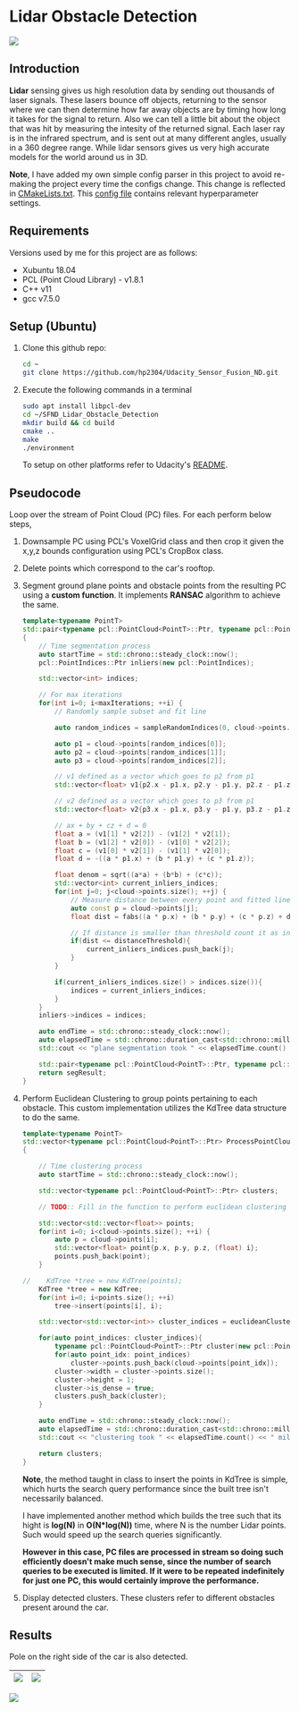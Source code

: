 # Lidar Obstacle Detection

![](./media/results.gif)

## Introduction

**Lidar** sensing gives us high resolution data by sending out thousands of laser signals. These lasers bounce off objects, returning to the sensor where we can then determine how far away objects are by timing how long it takes for the signal to return. Also we can tell a little bit about the object that was hit by measuring the intesity of the returned signal. Each laser ray is in the infrared spectrum, and is sent out at many different angles, usually in a 360 degree range. While lidar sensors gives us very high accurate models for the world around us in 3D.

 **Note**, I have added my own simple config parser in this project to avoid re-making the project every time the configs change. This change is reflected in [CMakeLists.txt](./CMakeLists.txt). This [config file](./src/configs.txt) contains relevant hyperparameter settings.

## Requirements

Versions used by me for this project are as follows:

* Xubuntu 18.04
* PCL (Point Cloud Library) - v1.8.1
* C++ v11
* gcc v7.5.0


## Setup (Ubuntu)

1. Clone this github repo:

    ```bash
    cd ~
    git clone https://github.com/hp2304/Udacity_Sensor_Fusion_ND.git
    ```

2. Execute the following commands in a terminal

    ```bash
    sudo apt install libpcl-dev
    cd ~/SFND_Lidar_Obstacle_Detection
    mkdir build && cd build
    cmake ..
    make
    ./environment
    ```

    To setup on other platforms refer to Udacity's [README](https://github.com/udacity/SFND_Lidar_Obstacle_Detection).


## Pseudocode

Loop over the stream of Point Cloud (PC) files. For each perform below steps,
    
1. Downsample PC using PCL's VoxelGrid class and then crop it given the x,y,z bounds configuration using PCL's CropBox class.
2. Delete points which correspond to the car's rooftop.
3. Segment ground plane points and obstacle points from the resulting PC using a **custom function**. It implements **RANSAC** algorithm to achieve the same.

    ```c++
    template<typename PointT>
    std::pair<typename pcl::PointCloud<PointT>::Ptr, typename pcl::PointCloud<PointT>::Ptr> ProcessPointClouds<PointT>::SegmentPlaneCustom(typename pcl::PointCloud<PointT>::Ptr cloud, int maxIterations, float distanceThreshold)
    {
        // Time segmentation process
        auto startTime = std::chrono::steady_clock::now();
        pcl::PointIndices::Ptr inliers(new pcl::PointIndices);

        std::vector<int> indices;

        // For max iterations
        for(int i=0; i<maxIterations; ++i) {
            // Randomly sample subset and fit line

            auto random_indices = sampleRandomIndices(0, cloud->points.size() - 1, 3);

            auto p1 = cloud->points[random_indices[0]];
            auto p2 = cloud->points[random_indices[1]];
            auto p3 = cloud->points[random_indices[2]];

            // v1 defined as a vector which goes to p2 from p1
            std::vector<float> v1{p2.x - p1.x, p2.y - p1.y, p2.z - p1.z};

            // v2 defined as a vector which goes to p3 from p1
            std::vector<float> v2{p3.x - p1.x, p3.y - p1.y, p3.z - p1.z};

            // ax + by + cz + d = 0
            float a = (v1[1] * v2[2]) - (v1[2] * v2[1]);
            float b = (v1[2] * v2[0]) - (v1[0] * v2[2]);
            float c = (v1[0] * v2[1]) - (v1[1] * v2[0]);
            float d = -((a * p1.x) + (b * p1.y) + (c * p1.z));

            float denom = sqrt((a*a) + (b*b) + (c*c));
            std::vector<int> current_inliers_indices;
            for(int j=0; j<cloud->points.size(); ++j) {
                // Measure distance between every point and fitted line
                auto const p = cloud->points[j];
                float dist = fabs((a * p.x) + (b * p.y) + (c * p.z) + d) / denom;

                // If distance is smaller than threshold count it as inlier
                if(dist <= distanceThreshold){
                    current_inliers_indices.push_back(j);
                }
            }

            if(current_inliers_indices.size() > indices.size()){
                indices = current_inliers_indices;
            }
        }
        inliers->indices = indices;

        auto endTime = std::chrono::steady_clock::now();
        auto elapsedTime = std::chrono::duration_cast<std::chrono::milliseconds>(endTime - startTime);
        std::cout << "plane segmentation took " << elapsedTime.count() << " milliseconds" << std::endl;

        std::pair<typename pcl::PointCloud<PointT>::Ptr, typename pcl::PointCloud<PointT>::Ptr> segResult = SeparateClouds(inliers, cloud);
        return segResult;
    }
    ```

4. Perform Euclidean Clustering to group points pertaining to each obstacle. This custom implementation  utilizes the KdTree data structure to do the same.

    ```c++
    template<typename PointT>
    std::vector<typename pcl::PointCloud<PointT>::Ptr> ProcessPointClouds<PointT>::ClusteringCustom(typename pcl::PointCloud<PointT>::Ptr cloud, float clusterTolerance, int minSize, int maxSize)
    {

        // Time clustering process
        auto startTime = std::chrono::steady_clock::now();

        std::vector<typename pcl::PointCloud<PointT>::Ptr> clusters;

        // TODO:: Fill in the function to perform euclidean clustering to group detected obstacles

        std::vector<std::vector<float>> points;
        for(int i=0; i<cloud->points.size(); ++i) {
            auto p = cloud->points[i];
            std::vector<float> point{p.x, p.y, p.z, (float) i};
            points.push_back(point);
        }

    //    KdTree *tree = new KdTree(points);
        KdTree *tree = new KdTree;
        for(int i=0; i<points.size(); ++i)
            tree->insert(points[i], i);

        std::vector<std::vector<int>> cluster_indices = euclideanCluster(points, tree, clusterTolerance, minSize, maxSize);

        for(auto point_indices: cluster_indices){
            typename pcl::PointCloud<PointT>::Ptr cluster(new pcl::PointCloud<PointT>);
            for(auto point_idx: point_indices)
                cluster->points.push_back(cloud->points[point_idx]);
            cluster->width = cluster->points.size();
            cluster->height = 1;
            cluster->is_dense = true;
            clusters.push_back(cluster);
        }

        auto endTime = std::chrono::steady_clock::now();
        auto elapsedTime = std::chrono::duration_cast<std::chrono::milliseconds>(endTime - startTime);
        std::cout << "clustering took " << elapsedTime.count() << " milliseconds and found " << clusters.size() << " clusters" << std::endl;

        return clusters;
    }
    ```

    **Note**, the method taught in class to insert the points in KdTree is simple, which hurts the search query performance since the built tree isn't necessarily balanced. 
    
    I have implemented another method which builds the tree such that its hight is **log(N)** in **O(N*log(N))** time, where N is the number Lidar points. Such would speed up the search queries significantly. 
    
    **However in this case, PC files are processed in stream so doing such efficiently doesn't make much sense, since the number of search queries to be executed is limited. If it were to be repeated indefinitely for just one PC, this would certainly improve the performance.**

5. Display detected clusters. These clusters refer to different obstacles present around the car.

## Results

Pole on the right side of the car is also detected.

| ![](./media/res1.png) | ![](./media/res2.png) |
|-|-|

![](./media/results.gif)



